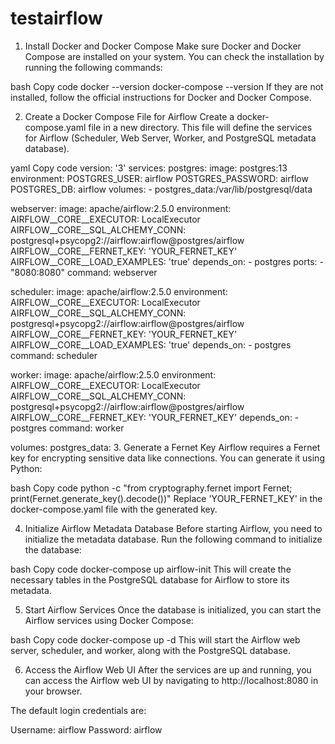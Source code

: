 # testairflow
1. Install Docker and Docker Compose
Make sure Docker and Docker Compose are installed on your system. You can check the installation by running the following commands:

bash
Copy code
docker --version
docker-compose --version
If they are not installed, follow the official instructions for Docker and Docker Compose.

2. Create a Docker Compose File for Airflow
Create a docker-compose.yaml file in a new directory. This file will define the services for Airflow (Scheduler, Web Server, Worker, and PostgreSQL metadata database).

yaml
Copy code
version: '3'
services:
  postgres:
    image: postgres:13
    environment:
      POSTGRES_USER: airflow
      POSTGRES_PASSWORD: airflow
      POSTGRES_DB: airflow
    volumes:
      - postgres_data:/var/lib/postgresql/data

  webserver:
    image: apache/airflow:2.5.0
    environment:
      AIRFLOW__CORE__EXECUTOR: LocalExecutor
      AIRFLOW__CORE__SQL_ALCHEMY_CONN: postgresql+psycopg2://airflow:airflow@postgres/airflow
      AIRFLOW__CORE__FERNET_KEY: 'YOUR_FERNET_KEY'
      AIRFLOW__CORE__LOAD_EXAMPLES: 'true'
    depends_on:
      - postgres
    ports:
      - "8080:8080"
    command: webserver

  scheduler:
    image: apache/airflow:2.5.0
    environment:
      AIRFLOW__CORE__EXECUTOR: LocalExecutor
      AIRFLOW__CORE__SQL_ALCHEMY_CONN: postgresql+psycopg2://airflow:airflow@postgres/airflow
      AIRFLOW__CORE__FERNET_KEY: 'YOUR_FERNET_KEY'
      AIRFLOW__CORE__LOAD_EXAMPLES: 'true'
    depends_on:
      - postgres
    command: scheduler

  worker:
    image: apache/airflow:2.5.0
    environment:
      AIRFLOW__CORE__EXECUTOR: LocalExecutor
      AIRFLOW__CORE__SQL_ALCHEMY_CONN: postgresql+psycopg2://airflow:airflow@postgres/airflow
      AIRFLOW__CORE__FERNET_KEY: 'YOUR_FERNET_KEY'
    depends_on:
      - postgres
    command: worker

volumes:
  postgres_data:
3. Generate a Fernet Key
Airflow requires a Fernet key for encrypting sensitive data like connections. You can generate it using Python:

bash
Copy code
python -c "from cryptography.fernet import Fernet; print(Fernet.generate_key().decode())"
Replace 'YOUR_FERNET_KEY' in the docker-compose.yaml file with the generated key.

4. Initialize Airflow Metadata Database
Before starting Airflow, you need to initialize the metadata database. Run the following command to initialize the database:

bash
Copy code
docker-compose up airflow-init
This will create the necessary tables in the PostgreSQL database for Airflow to store its metadata.

5. Start Airflow Services
Once the database is initialized, you can start the Airflow services using Docker Compose:

bash
Copy code
docker-compose up -d
This will start the Airflow web server, scheduler, and worker, along with the PostgreSQL database.

6. Access the Airflow Web UI
After the services are up and running, you can access the Airflow web UI by navigating to http://localhost:8080 in your browser.

The default login credentials are:

Username: airflow
Password: airflow
